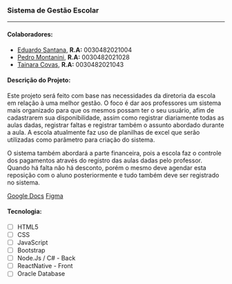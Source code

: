 <h3>Sistema de Gestão Escolar</h3>
<hr>

<h4>Colaboradores:</h4>
<p>
<ul>
  <li><a target="" href="https://github.com/edusantanak">Eduardo Santana</a>, <strong>R.A:</strong> 0030482021004</li>  
  <li><a target="" href="https://github.com/Pedroteodoro25">Pedro Montanini</a>, <strong>R.A:</strong> 0030482021028</li>
  <li><a target="" href="https://github.com/thaycn">Tainara Covas</a>, <strong>R.A:</strong> 0030482021043</li>
</ul>
</p>

<h4>Descrição do Projeto:</h4>
<p> Este projeto será feito com base nas necessidades da diretoria da escola em relação à uma melhor gestão. O foco é dar aos professores um sistema mais organizado para que os mesmos possam ter o seu usuário, afim de cadastrarem sua disponibilidade, assim como registrar diariamente todas as aulas dadas, registrar faltas e registrar também o assunto abordado durante a aula. A escola atualmente faz uso de planilhas de excel que serão utilizadas como parâmetro para criação do sistema.
</p>
<p>O sistema também abordará a parte financeira, pois a escola faz o controle dos pagamentos através do registro das aulas dadas pelo professor. Quando há falta não há desconto, porém o mesmo deve agendar esta reposição com o aluno posteriormente e tudo também deve ser registrado no sistema.
</p> 
  
<a target="" href="https://docs.google.com/document/d/1jTrP753i-xAE6yHB6kbIvIncDcKVIpGOjpqD0AE-OQU/edit?usp=sharing">Google Docs</a>
<a target="" href="https://www.figma.com/file/F8xyuRuZK2wDRcrpvuL299/P%C3%A1gina-Inicial?node-id=94%3A287">Figma</a>


<h4>Tecnologia:</h4>

- [ ] HTML5
- [ ] CSS
- [ ] JavaScript
- [ ] Bootstrap
- [ ] Node.Js / C# - Back
- [ ] ReactNative - Front
- [ ] Oracle Database
